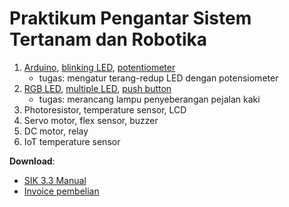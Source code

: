 # Praktikum Pengantar Sistem Tertanam dan Robotika

1. [Arduino](00_arduino.md), [blinking LED](01_blink.md), [potentiometer](02_potentiometer.md)
    - tugas: mengatur terang-redup LED dengan potensiometer
2. [RGB LED](03_rgb.md), [multiple LED](04_multiled.md), [push button](05_pushbutton.md)
    - tugas: merancang lampu penyeberangan pejalan kaki
3. Photoresistor, temperature sensor, LCD
4. Servo motor, flex sensor, buzzer
5. DC motor, relay
6. IoT temperature sensor

**Download**:
- [SIK 3.3 Manual](https://cdn.sparkfun.com/datasheets/Kits/SIK/V33/SIK%203.3%20Manual.pdf)
- [Invoice pembelian](invoice.pdf)
